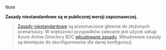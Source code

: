 > [!NOTE]
> **Zasady niestandardowe są w publicznej wersji zapoznawczej.**

> [Zasady niestandardowe](..\articles\active-directory-b2c\active-directory-b2c-get-started-custom.md) są przeznaczone głównie do złożonych scenariuszy. W większości przypadków zalecane jest użycie usługi Azure Active Directory B2C [wbudowane zasady](..\articles\active-directory-b2c\active-directory-b2c-reference-policies.md). Wbudowane zasady są łatwiejsze do skonfigurowania dla danej konfiguracji.


